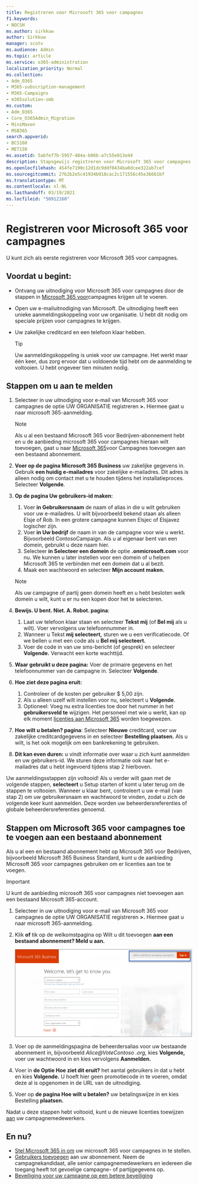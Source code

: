 ```yaml
---
title: Registreren voor Microsoft 365 voor campagnes
f1.keywords:
- NOCSH
ms.author: sirkkuw
author: Sirkkuw
manager: scotv
ms.audience: Admin
ms.topic: article
ms.service: o365-administration
localization_priority: Normal
ms.collection:
- Adm_O365
- M365-subscription-management
- M365-Campaigns
- m365solution-smb
ms.custom:
- Adm_O365
- Core_O365Admin_Migration
- MiniMaven
- MSB365
search.appverid:
- BCS160
- MET150
ms.assetid: 5abfef7b-5957-484a-b06b-a7c55e013e44
description: Stapsgewijs registreren voor Microsoft 365 voor campagnes. Bescherm uw campagne tegen cyberbeveiligingsdreigingen voor e-mail, gegevens en communicatie.
ms.openlocfilehash: 454fe7190c12d1dc9ddf0434ba0dcee322ab7cef
ms.sourcegitcommit: 27b2b2e5c41934b918cac2c171556c45e36661bf
ms.translationtype: MT
ms.contentlocale: nl-NL
ms.lasthandoff: 03/19/2021
ms.locfileid: "50912160"
---
```

# <a name="sign-up-for-microsoft-365-for-campaigns"></a>Registreren voor Microsoft 365 voor campagnes 

U kunt zich als eerste registreren voor Microsoft 365 voor campagnes.

## <a name="before-you-start"></a>Voordat u begint:

- Ontvang uw uitnodiging voor Microsoft 365 voor campagnes door de stappen in [Microsoft 365 voor](get-microsoft-365-campaigns.md#get-microsoft-365-for-campaigns)campagnes krijgen uit te voeren.
- Open uw e-mailuitnodiging van Microsoft. De uitnodiging heeft een unieke aanmeldingskoppeling voor uw organisatie. U hebt dit nodig om speciale prijzen voor campagnes te krijgen.
- Uw zakelijke creditcard en een telefoon klaar hebben.

    > [!TIP]
    > Uw aanmeldingskoppeling is uniek voor uw campagne. Het werkt maar één keer, dus zorg ervoor dat u voldoende tijd hebt om de aanmelding te voltooien. U hebt ongeveer tien minuten nodig.

## <a name="steps-to-sign-up"></a>Stappen om u aan te melden

1. Selecteer in uw uitnodiging voor e-mail van Microsoft 365 voor campagnes de optie UW ORGANISATIE registreren **>.** Hiermee gaat u naar microsoft 365-aanmelding.
    > [!NOTE]
    > Als u al een bestaand Microsoft 365 voor Bedrijven-abonnement hebt en u de aanbieding microsoft 365 voor campagnes hieraan wilt toevoegen, gaat u naar [Microsoft 365](#steps-to-add-microsoft-365-for-campaigns-to-an-existing-subscription)voor Campagnes toevoegen aan een bestaand abonnement.
1. **Voer op de pagina Microsoft 365 Business** uw zakelijke gegevens in. Gebruik **een huidig e-mailadres** voor zakelijke e-mailadres. Dit adres is alleen nodig om contact met u te houden tijdens het installatieproces. Selecteer **Volgende**.
1. **Op de pagina Uw gebruikers-id maken:**
    1. Voer **in Gebruikersnaam** de naam of alias in die u wilt gebruiken voor uw e-mailadres. U wilt bijvoorbeeld bekend staan als alleen Elsje of Rob. In een grotere campagne kunnen Elsjec of Elsjavez logischer zijn.
    2. Voer **in Uw bedrijf** de naam in van de campagne voor wie u werkt. Bijvoorbeeld ContosoCampaign. Als u al eigenaar bent van een domein, gebruikt u deze naam hier. 
    3. Selecteer **in Selecteer een domein** de optie **.onmicrosoft.com** voor nu. We kunnen u later instellen voor een domein of u helpen Microsoft 365 te verbinden met een domein dat u al bezit.
    4. Maak een wachtwoord en selecteer **Mijn account maken.**
    > [!NOTE]
    > Als uw campagne of partij geen domein heeft en u hebt besloten welk domein u wilt, kunt u er nu een kopen door het te selecteren.

4. **Bewijs. U bent. Niet. A. Robot. pagina**:
    1. Laat uw telefoon klaar staan en selecteer **Tekst mij** (of **Bel mij** als u wilt). Voer vervolgens uw telefoonnummer in. 
    2. Wanneer u Tekst **mij selecteert,** sturen we u een verificatiecode. Of we bellen u met een code als u **Bel mij selecteert.**
    3. Voer de code in van uw sms-bericht (of gesprek) en selecteer **Volgende.** Verwacht een korte wachttijd. 
5. **Waar gebruikt u deze pagina:** Voer de primaire gegevens en het telefoonnummer van de campagne in. Selecteer **Volgende**.
6. **Hoe ziet deze pagina eruit:**
    1. Controleer of de kosten per gebruiker $ 5,00 zijn. 
    2. Als u alleen uzelf wilt instellen voor nu, selecteert u **Volgende**. 
    3. Optioneel: Voeg nu extra licenties toe door het nummer in het **gebruikersveld te** wijzigen. Het personeel met wie u werkt, kan op elk moment [licenties aan Microsoft 365](../admin/add-users/add-users.md?toc=%2fmicrosoft-365%2fcampaigns%2ftoc.json) worden toegewezen.
7. **Hoe wilt u betalen? pagina**: Selecteer **Nieuwe** creditcard, voer uw zakelijke creditcardgegevens in en selecteer **Bestelling plaatsen.** Als u wilt, is het ook mogelijk om een bankrekening te gebruiken.
8. **Dit kan even duren:** u vindt informatie over waar u zich kunt aanmelden en uw gebruikers-id. We sturen deze informatie ook naar het e-mailadres dat u hebt ingevoerd tijdens stap 2 hierboven.

Uw aanmeldingsstappen zijn voltooid! Als u verder wilt gaan met de volgende stappen, **selecteert** u Setup starten of komt u later terug om de stappen te voltooien. Wanneer u klaar bent, controleert u uw e-mail (van stap 2) om uw gebruikersnaam en wachtwoord te vinden, zodat u zich de volgende keer kunt aanmelden. Deze worden uw beheerdersreferenties of globale beheerdersreferenties genoemd.

## <a name="steps-to-add-microsoft-365-for-campaigns-to-an-existing-subscription"></a>Stappen om Microsoft 365 voor campagnes toe te voegen aan een bestaand abonnement

Als u al een en bestaand abonnement hebt op Microsoft 365 voor Bedrijven, bijvoorbeeld Microsoft 365 Business Standard, kunt u de aanbieding Microsoft 365 voor campagnes gebruiken om er licenties aan toe te voegen.
> [!IMPORTANT]
> U kunt de aanbieding microsoft 365 voor campagnes niet toevoegen aan een bestaand Microsoft 365-account.

1. Selecteer in uw uitnodiging voor e-mail van Microsoft 365 voor campagnes de optie UW ORGANISATIE registreren **>.** Hiermee gaat u naar microsoft 365-aanmelding.
2. Klik **of** tik op de welkomstpagina op Wilt u dit toevoegen **aan een bestaand abonnement? Meld u aan.**
    
    ![Kies Aanmelden in de rechterbovenhoek.](../media/addtoexisting.png)
3. Voer op de aanmeldingspagina de beheerdersalias voor uw bestaande abonnement in, bijvoorbeeld *Alice@VoteContoso <span></span> .org,* kies **Volgende,** voer uw wachtwoord in en kies vervolgens **Aanmelden.**
4. Voer in **de Optie Hoe ziet dit eruit?** het aantal gebruikers in dat u hebt en kies **Volgende.** U hoeft hier geen promotiecode in te voeren, omdat deze al is opgenomen in de URL van de uitnodiging.
5. Voer op **de pagina Hoe wilt u betalen?** uw betalingswijze in en kies Bestelling **plaatsen.**

Nadat u deze stappen hebt voltooid, kunt u de nieuwe licenties toewijzen [aan](../admin/manage/assign-licenses-to-users.md) uw campagnemedewerkers.

## <a name="whats-next"></a>En nu?

- [Stel Microsoft 365 in om](../business/set-up.md?toc=/microsoft-365/campaigns/toc.json) uw microsoft 365 voor campagnes in te stellen.
- [Gebruikers toevoegen](../admin/add-users/add-users.md?toc=%2fmicrosoft-365%2fcampaigns%2ftoc.json) aan uw abonnement. Neem de campagnekandidaat, alle senior campagnemedewerkers en iedereen die toegang heeft tot gevoelige campagne- of partijgegevens op.
- [Beveiliging voor uw campagne op een betere beveiliging](m365-campaigns-security-overview.md)